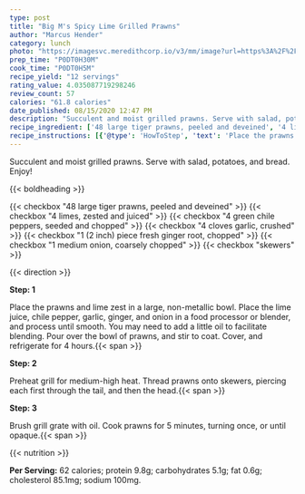 ```yaml
---
type: post
title: "Big M's Spicy Lime Grilled Prawns"
author: "Marcus Hender"
category: lunch
photo: "https://imagesvc.meredithcorp.io/v3/mm/image?url=https%3A%2F%2Fimages.media-allrecipes.com%2Fuserphotos%2F782227.jpg"
prep_time: "P0DT0H30M"
cook_time: "P0DT0H5M"
recipe_yield: "12 servings"
rating_value: 4.035087719298246
review_count: 57
calories: "61.8 calories"
date_published: 08/15/2020 12:47 PM
description: "Succulent and moist grilled prawns. Serve with salad, potatoes, and bread. Enjoy!"
recipe_ingredient: ['48 large tiger prawns, peeled and deveined', '4 limes, zested and juiced', '4 green chile peppers, seeded and chopped', '4 cloves garlic, crushed', '1 (2 inch) piece fresh ginger root, chopped', '1 medium onion, coarsely chopped', 'skewers']
recipe_instructions: [{'@type': 'HowToStep', 'text': 'Place the prawns and lime zest in a large, non-metallic bowl. Place the lime juice, chile pepper, garlic, ginger, and onion in a food processor or blender, and process until smooth. You may need to add a little oil to facilitate blending. Pour over the bowl of prawns, and stir to coat. Cover, and refrigerate for 4 hours.\n'}, {'@type': 'HowToStep', 'text': 'Preheat grill for medium-high heat. Thread prawns onto skewers, piercing each first through the tail, and then the head.\n'}, {'@type': 'HowToStep', 'text': 'Brush grill grate with oil. Cook prawns for 5 minutes, turning once, or until opaque.\n'}]
---
```


Succulent and moist grilled prawns. Serve with salad, potatoes, and bread. Enjoy! 

{{< boldheading >}}

{{< checkbox "48 large tiger prawns, peeled and deveined" >}}
{{< checkbox "4  limes, zested and juiced" >}}
{{< checkbox "4  green chile peppers, seeded and chopped" >}}
{{< checkbox "4 cloves garlic, crushed" >}}
{{< checkbox "1 (2 inch) piece fresh ginger root, chopped" >}}
{{< checkbox "1  medium onion, coarsely chopped" >}}
{{< checkbox "skewers" >}}


{{< direction >}}

**Step: 1**

Place the prawns and lime zest in a large, non-metallic bowl. Place the lime juice, chile pepper, garlic, ginger, and onion in a food processor or blender, and process until smooth. You may need to add a little oil to facilitate blending. Pour over the bowl of prawns, and stir to coat. Cover, and refrigerate for 4 hours.{{< span >}}

**Step: 2**

Preheat grill for medium-high heat. Thread prawns onto skewers, piercing each first through the tail, and then the head.{{< span >}}

**Step: 3**

Brush grill grate with oil. Cook prawns for 5 minutes, turning once, or until opaque.{{< span >}}

{{< nutrition >}}

**Per Serving:** 62 calories; protein 9.8g; carbohydrates 5.1g; fat 0.6g; cholesterol 85.1mg; sodium 100mg.
